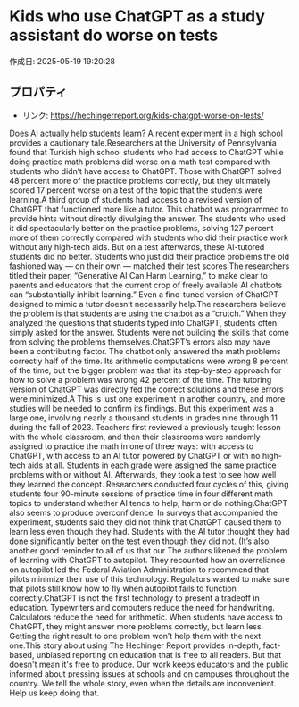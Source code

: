 # Kids who use ChatGPT as a study assistant do worse on tests

作成日: 2025-05-19 19:20:28

## プロパティ

- リンク: https://hechingerreport.org/kids-chatgpt-worse-on-tests/

Does AI actually help students learn? A recent experiment in a high school provides a cautionary tale.Researchers at the University of Pennsylvania found that Turkish high school students who had access to ChatGPT while doing practice math problems did worse on a math test compared with students who didn’t have access to ChatGPT. Those with ChatGPT solved 48 percent more of the practice problems correctly, but they ultimately scored 17 percent worse on a test of the topic that the students were learning.A third group of students had access to a revised version of ChatGPT that functioned more like a tutor. This chatbot was programmed to provide hints without directly divulging the answer. The students who used it did spectacularly better on the practice problems, solving 127 percent more of them correctly compared with students who did their practice work without any high-tech aids. But on a test afterwards, these AI-tutored students did no better. Students who just did their practice problems the old fashioned way — on their own — matched their test scores.The researchers titled their paper, “Generative AI Can Harm Learning,” to make clear to parents and educators that the current crop of freely available AI chatbots can “substantially inhibit learning.” Even a fine-tuned version of ChatGPT designed to mimic a tutor doesn’t necessarily help.The researchers believe the problem is that students are using the chatbot as a “crutch.” When they analyzed the questions that students typed into ChatGPT, students often simply asked for the answer. Students were not building the skills that come from solving the problems themselves.ChatGPT’s errors also may have been a contributing factor. The chatbot only answered the math problems correctly half of the time. Its arithmetic computations were wrong 8 percent of the time, but the bigger problem was that its step-by-step approach for how to solve a problem was wrong 42 percent of the time. The tutoring version of ChatGPT was directly fed the correct solutions and these errors were minimized.A This is just one experiment in another country, and more studies will be needed to confirm its findings. But this experiment was a large one, involving nearly a thousand students in grades nine through 11 during the fall of 2023. Teachers first reviewed a previously taught lesson with the whole classroom, and then their classrooms were randomly assigned to practice the math in one of three ways: with access to ChatGPT, with access to an AI tutor powered by ChatGPT or with no high-tech aids at all. Students in each grade were assigned the same practice problems with or without AI. Afterwards, they took a test to see how well they learned the concept. Researchers conducted four cycles of this, giving students four 90-minute sessions of practice time in four different math topics to understand whether AI tends to help, harm or do nothing.ChatGPT also seems to produce overconfidence. In surveys that accompanied the experiment, students said they did not think that ChatGPT caused them to learn less even though they had. Students with the AI tutor thought they had done significantly better on the test even though they did not. (It’s also another good reminder to all of us that our The authors likened the problem of learning with ChatGPT to autopilot. They recounted how an overreliance on autopilot led the Federal Aviation Administration to recommend that pilots minimize their use of this technology. Regulators wanted to make sure that pilots still know how to fly when autopilot fails to function correctly.ChatGPT is not the first technology to present a tradeoff in education. Typewriters and computers reduce the need for handwriting. Calculators reduce the need for arithmetic. When students have access to ChatGPT, they might answer more problems correctly, but learn less. Getting the right result to one problem won’t help them with the next one.This story about using The Hechinger Report provides in-depth, fact-based, unbiased reporting on education that is free to all readers. But that doesn't mean it's free to produce. Our work keeps educators and the public informed about pressing issues at schools and on campuses throughout the country. We tell the whole story, even when the details are inconvenient. Help us keep doing that.